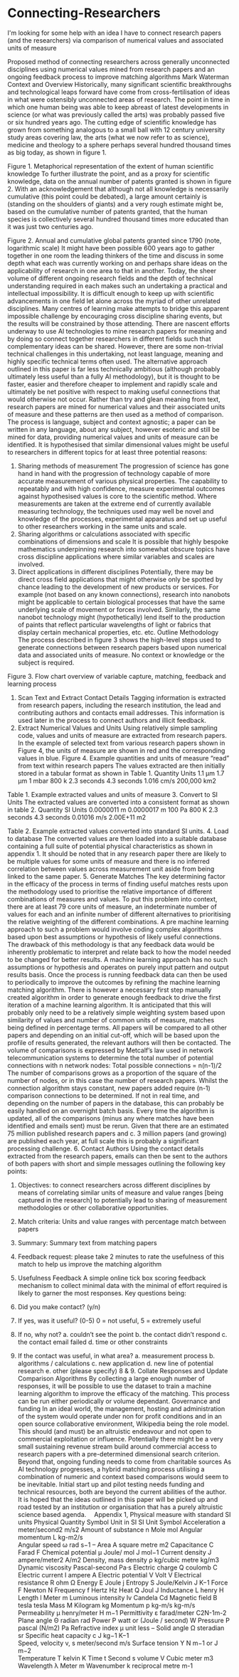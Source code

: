 # Connecting-Researchers
I'm looking for some help with an idea I have to connect research papers (and the researchers) via comparison of numerical values and associated units of measure

Proposed method of connecting researchers across generally unconnected disciplines using numerical values mined from research papers and an ongoing feedback process to improve matching algorithms
Mark Waterman
Context and Overview
Historically, many significant scientific breakthroughs and technological leaps forward have come from cross-fertilisation of ideas in what were ostensibly unconnected areas of research.
The point in time in which one human being was able to keep abreast of latest developments in science (or what was previously called the arts) was probably passed five or six hundred years ago.
The cutting edge of scientific knowledge has grown from something analogous to a small ball with 12 century university study areas covering law, the arts (what we now refer to as science), medicine and theology to a sphere perhaps several hundred thousand times as big today, as shown in figure 1.
 
Figure 1. Metaphorical representation of the extent of human scientific knowledge
To further illustrate the point, and as a proxy for scientific knowledge, data on the annual number of patents granted is shown in figure 2. With an acknowledgement that although not all knowledge is necessarily cumulative (this point could be debated), a large amount certainly is (standing on the shoulders of giants) and a very rough estimate might be, based on the cumulative number of patents granted, that the human species is collectively several hundred thousand times more educated than it was just two centuries ago.
 
Figure 2. Annual and cumulative global patents granted since 1790 (note, logarithmic scale)
It might have been possible 600 years ago to gather together in one room the leading thinkers of the time and discuss in some depth what each was currently working on and perhaps share ideas on the applicability of research in one area to that in another.
Today, the sheer volume of different ongoing research fields and the depth of technical understanding required in each makes such an undertaking a practical and intellectual impossibility. It is difficult enough to keep up with scientific advancements in one field let alone across the myriad of other unrelated disciplines.
Many centres of learning make attempts to bridge this apparent impossible challenge by encouraging cross discipline sharing events, but the results will be constrained by those attending. There are nascent efforts underway to use AI technologies to mine research papers for meaning and by doing so connect together researchers in different fields such that complementary ideas can be shared. However, there are some non-trivial technical challenges in this undertaking, not least language, meaning and highly specific technical terms often used.
The alternative approach outlined in this paper is far less technically ambitious (although probably ultimately less useful than a fully AI methodology), but it is thought to be faster, easier and therefore cheaper to implement and rapidly scale and ultimately be net positive with respect to making useful connections that would otherwise not occur.
Rather than try and glean meaning from text, research papers are mined for numerical values and their associated units of measure and these patterns are then used as a method of comparison.
The process is language, subject and context agnostic; a paper can be written in any language, about any subject, however esoteric and still be mined for data, providing numerical values and units of measure can be identified.
It is hypothesised that similar dimensional values might be useful to researchers in different topics for at least three potential reasons: 
1.	Sharing methods of measurement
The progression of science has gone hand in hand with the progression of technology capable of more accurate measurement of various physical properties.
The capability to repeatably and with high confidence, measure experimental outcomes against hypothesised values is core to the scientific method.
Where measurements are taken at the extreme end of currently available measuring technology, the techniques used may well be novel and knowledge of the processes, experimental apparatus and set up useful to other researchers working in the same units and scale.
2.	Sharing algorithms or calculations associated with specific combinations of dimensions and scale
It is possible that highly bespoke mathematics underpinning research into somewhat obscure topics have cross discipline applications where similar variables and scales are involved.
3.	Direct applications in different disciplines 
Potentially, there may be direct cross field applications that might otherwise only be spotted by chance leading to the development of new products or services.
For example (not based on any known connections), research into nanobots might be applicable to certain biological processes that have the same underlying scale of movement or forces involved. Similarly, the same nanobot technology might (hypothetically) lend itself to the production of paints that reflect particular wavelengths of light or fabrics that display certain mechanical properties, etc. etc.
Outline Methodology
The process described in figure 3 shows the high-level steps used to generate connections between research papers based upon numerical data and associated units of measure. No context or knowledge or the subject is required.

 
Figure 3. Flow chart overview of variable capture, matching, feedback and learning process
1. Scan Text and Extract Contact Details
Tagging information is extracted from research papers, including the research institution, the lead and contributing authors and contacts email addresses. This information is used later in the process to connect authors and illicit feedback.
2. Extract Numerical Values and Units
Using relatively simple sampling code, values and units of measure are extracted from research papers. In the example of selected text from various research papers shown in Figure 4, the units of measure are shown in red and the corresponding values in blue.
Figure 4. Example quantities and units of measure “read” from text within research papers
The values extracted are then initially stored in a tabular format as shown in Table 1.
Quantity	Units
1.1	μm
1.7	μm
1	mbar
800	k
2.3	seconds
4.3	seconds
1.016	cm/s
200,000	km2

Table 1. Example extracted values and units of measure
3. Convert to SI Units
The extracted values are converted into a consistent format as shown in table 2. 
Quantity	SI Units
0.0000011	m
0.0000017	m
100	Pa
800	K
2.3	seconds
4.3	seconds
0.01016	m/s
2.00E+11	m2

Table 2. Example extracted values converted into standard SI units. 
4. Load to database 
The converted values are then loaded into a suitable database containing a full suite of potential physical characteristics as shown in appendix 1.
It should be noted that in any research paper there are likely to be multiple values for some units of measure and there is no inferred correlation between values across measurement unit aside from being linked to the same paper.
5. Generate Matches
The key determining factor in the efficacy of the process in terms of finding useful matches rests upon the methodology used to prioritise the relative importance of different combinations of measures and values.
To put this problem into context, there are at least 79 core units of measure, an indeterminate number of values for each and an infinite number of different alternatives to prioritising the relative weighting of the different combinations.
A pre machine learning approach to such a problem would involve coding complex algorithms based upon best assumptions or hypothesis of likely useful connections. The drawback of this methodology is that any feedback data would be inherently problematic to interpret and relate back to how the model needed to be changed for better results.
A machine learning approach has no such assumptions or hypothesis and operates on purely input pattern and output results basis.
Once the process is running feedback data can then be used to periodically to improve the outcomes by refining the machine learning matching algorithm.
There is however a necessary first step manually created algorithm in order to generate enough feedback to drive the first iteration of a machine learning algorithm. It is anticipated that this will probably only need to be a relatively simple weighting system based upon similarity of values and number of common units of measure, matches being defined in percentage terms.
All papers will be compared to all other papers and depending on an initial cut-off, which will be based upon the profile of results generated, the relevant authors will then be contacted.
The volume of comparisons is expressed by Metcalf’s law used in network telecommunication systems to determine the total number of potential connections with n network nodes:
Total possible connections = n(n-1)/2
The number of comparisons grows as a proportion of the square of the number of nodes, or in this case the number of research papers.
Whilst the connection algorithm stays constant, new papers added require (n-1) comparison connections to be determined. If not in real time, and depending on the number of papers in the database, this can probably be easily handled on an overnight batch basis.
Every time the algorithm is updated, all of the comparisons (minus any where matches have been identified and emails sent) must be rerun. 
Given that there are an estimated 75 million published research papers and c. 3 million papers (and growing) are published each year, at full scale this is probably a significant processing challenge.
6. Contact Authors
Using the contact details extracted from the research papers, emails can then be sent to the authors of both papers with short and simple messages outlining the following key points:
1.	Objectives: to connect researchers across different disciplines by means of correlating similar units of measure and value ranges [being captured in the research] to potentially lead to sharing of measurement methodologies or other collaborative opportunities.
2.	Match criteria: Units and value ranges with percentage match between papers
3.	Summary: Summary text from matching papers
4.	Feedback request: please take 2 minutes to rate the usefulness of this match to help us improve the matching algorithm


7. Usefulness Feedback
A simple online tick box scoring feedback mechanism to collect minimal data with the minimal of effort required is likely to garner the most responses. Key questions being:
1.	Did you make contact? (y/n)
2.	If yes, was it useful? (0-5) 0 = not useful, 5 = extremely useful
3.	If no, why not? a. couldn’t see the point b. the contact didn’t respond c. the contact email failed d. time or other constraints
4.	If the contact was useful, in what area? a. measurement process b. algorithms / calculations c. new application d. new line of potential research e. other (please specify)
8 & 9. Collate Responses and Update Comparison Algorithms
By collecting a large enough number of responses, it will be possible to use the dataset to train a machine learning algorithm to improve the efficacy of the matching. This process can be run either periodically or volume dependant.
Governance and funding
In an ideal world, the management, hosting and administration of the system would operate under non for profit conditions and in an open source collaborative environment, Wikipedia being the role model.
This should (and must) be an altruistic endeavour and not open to commercial exploitation or influence.
Potentially there might be a very small sustaining revenue stream build around commercial access to research papers with a pre-determined dimensional search criterion. Beyond that, ongoing funding needs to come from charitable sources 
As AI technology progresses, a hybrid matching process utilising a combination of numeric and context based comparisons would seem to be inevitable.
Initial start up and pilot testing needs funding and technical resources, both are beyond the current abilities of the author.
It is hoped that the ideas outlined in this paper will be picked up and road tested by an institution or organisation that has a purely altruistic science based agenda. 
Appendix 1, Physical measure with standard SI units
 Physical Quantity	 Symbol	 Unit in SI	 SI Unit Symbol
 Acceleration 	 a	 meter/second2	 m/s2
 Amount of substance	 n	 Mole	 mol
 Angular momentum	 L	 kg-m2/s	 
 Angular speed	 ω	 rad s−1	 –
 Area 	 A	 square metre	 m2
 Capacitance 	 C	 Farad	 F
 Chemical potential	 μ	 Joule/ mol	 J mol−1
 Current density	 J	 ampere/meter2	 A/m2
 Density, mass density	 ρ	 kg/cubic metre	 kg/m3
 Dynamic viscosity	 	 Pascal-second	 Pa·s
 Electric charge	 Q	 coulomb	 C
 Electric current	 I	 ampere	 A
 Electric potential	 V	 Volt	 V
 Electrical resistance	 R	 ohm	 Ω
 Energy 	 E	 Joule	 j
 Entropy 	 S	 Joule/Kelvin	 J K−1
 Force 	 F	 Newton	 N
 Frequency 	 f	 Hertz	 Hz
 Heat 	 Q	 Joul	 J
 Inductance 	 L	 henry	 H
 Length 	 l	 Meter	 m
 Luminous intensity	 Iv	 Candela	 Cd
 Magnetic field	 B	 tesla	 tesla
 Mass 	 M	 Kilogram	 kg
 Momentum 	 p	 kg-m/s	 kg-m/s
 Permeability 	 μ	 henry/meter	 H m−1
 Permittivity 	 ε	 farad/meter	 C2N-1m-2
 Plane angle 	 Θ	 radian	 rad
 Power 	 P	 watt or (Joule / second)	 W
 Pressure 	 P	 pascal (N/m2)	 Pa
 Refractive index	 μ	 unit less	 –
 Solid angle 	 Ω	 steradian	 sr
 Specific heat capacity	 c	 J kg−1 K−1	 
 Speed, velocity	 v, s	 meter/second	 m/s
 Surface tension	 Y	 N m−1 or J m−2	 
 Temperature 	 T	 kelvin	 K
 Time 	 t	 Second	 s
 volume 	 V	 Cubic meter	 m3
 Wavelength 	 λ	 Meter	 m
 Wavenumber 	 k	 reciprocal metre	 m-1

